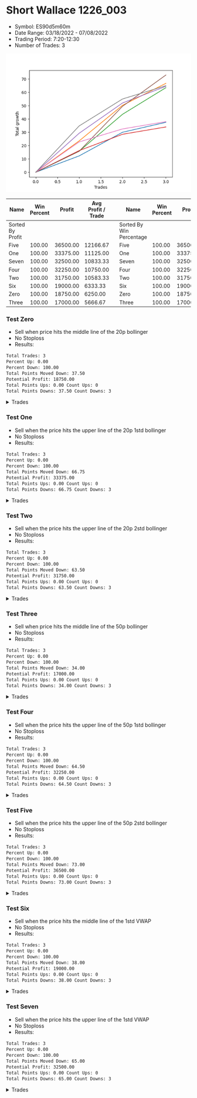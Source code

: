 # Short Wallace 1226_003 
- Symbol: ES90d5m60m
- Date Range: 03/18/2022 - 07/08/2022
- Trading Period: 7:20-12:30
- Number of Trades: 3

![Plot](ShortWallace1226_003ES90d5m60m.png)

| Name | Win Percent | Profit | Avg Profit / Trade |     | Name | Win Percent | Profit | Avg Profit / Trade |
| ---- | ----------- | ------ | ------------------ | --- | ---- | ----------- | ------ | ------------------ |
| Sorted By <br> Profit | | | | | Sorted By <br> Win Percentage ||||
| Five | 100.00 | 36500.00 | 12166.67 |     | Five | 100.00 | 36500.00 | 12166.67 |
| One | 100.00 | 33375.00 | 11125.00 |     | One | 100.00 | 33375.00 | 11125.00 |
| Seven | 100.00 | 32500.00 | 10833.33 |     | Seven | 100.00 | 32500.00 | 10833.33 |
| Four | 100.00 | 32250.00 | 10750.00 |     | Four | 100.00 | 32250.00 | 10750.00 |
| Two | 100.00 | 31750.00 | 10583.33 |     | Two | 100.00 | 31750.00 | 10583.33 |
| Six | 100.00 | 19000.00 | 6333.33 |     | Six | 100.00 | 19000.00 | 6333.33 |
| Zero | 100.00 | 18750.00 | 6250.00 |     | Zero | 100.00 | 18750.00 | 6250.00 |
| Three | 100.00 | 17000.00 | 5666.67 |     | Three | 100.00 | 17000.00 | 5666.67 |

### Test Zero
* Sell when price hits the middle line of the 20p bollinger
* No Stoploss
* Results:
```
Total Trades: 3
Percent Up: 0.00
Percent Down: 100.00
Total Points Moved Down: 37.50
Potential Profit: 18750.00
Total Points Ups: 0.00 Count Ups: 0
Total Points Downs: 37.50 Count Downs: 3
```

<details><summary>Trades</summary>

<code>In: 2022-05-19 12:10:00		Out: 2022-05-19 12:18:20		Total Position Time: 08:20		Total Move Down: 12.25		Total to Date: 12.25</code> <br />
<code>In: 2022-06-14 10:25:00		Out: 2022-06-14 10:34:00		Total Position Time: 09:00		Total Move Down: 17.75		Total to Date: 30.00</code> <br />
<code>In: 2022-06-14 10:30:00		Out: 2022-06-14 10:34:00		Total Position Time: 04:00		Total Move Down: 7.50		Total to Date: 37.50</code> <br />


</details>

### Test One
* Sell when the price hits the upper line of the 20p 1std bollinger
* No Stoploss
* Results:
```
Total Trades: 3
Percent Up: 0.00
Percent Down: 100.00
Total Points Moved Down: 66.75
Potential Profit: 33375.00
Total Points Ups: 0.00 Count Ups: 0
Total Points Downs: 66.75 Count Downs: 3
```

<details><summary>Trades</summary>

<code>In: 2022-05-19 12:10:00		Out: 2022-05-19 12:24:50		Total Position Time: 14:50		Total Move Down: 23.50		Total to Date: 23.50</code> <br />
<code>In: 2022-06-14 10:25:00		Out: 2022-06-14 10:40:05		Total Position Time: 15:05		Total Move Down: 26.75		Total to Date: 50.25</code> <br />
<code>In: 2022-06-14 10:30:00		Out: 2022-06-14 10:40:05		Total Position Time: 10:05		Total Move Down: 16.50		Total to Date: 66.75</code> <br />


</details>

### Test Two
* Sell when the price hits the upper line of the 20p 2std bollinger
* No Stoploss
* Results:
```
Total Trades: 3
Percent Up: 0.00
Percent Down: 100.00
Total Points Moved Down: 63.50
Potential Profit: 31750.00
Total Points Ups: 0.00 Count Ups: 0
Total Points Downs: 63.50 Count Downs: 3
```

<details><summary>Trades</summary>

<code>In: 2022-05-19 12:10:00		Out: 2022-05-19 12:46:00		Total Position Time: 36:00		Total Move Down: 15.75		Total to Date: 15.75</code> <br />
<code>In: 2022-06-14 10:25:00		Out: 2022-06-14 11:25:55		Total Position Time: 60:55		Total Move Down: 27.75		Total to Date: 43.50</code> <br />
<code>In: 2022-06-14 10:30:00		Out: 2022-06-14 11:30:55		Total Position Time: 60:55		Total Move Down: 20.00		Total to Date: 63.50</code> <br />


</details>

### Test Three
* Sell when price hits the middle line of the 50p bollinger
* No Stoploss
* Results:
```
Total Trades: 3
Percent Up: 0.00
Percent Down: 100.00
Total Points Moved Down: 34.00
Potential Profit: 17000.00
Total Points Ups: 0.00 Count Ups: 0
Total Points Downs: 34.00 Count Downs: 3
```

<details><summary>Trades</summary>

<code>In: 2022-05-19 12:10:00		Out: 2022-05-19 12:21:15		Total Position Time: 11:15		Total Move Down: 16.25		Total to Date: 16.25</code> <br />
<code>In: 2022-06-14 10:25:00		Out: 2022-06-14 10:29:25		Total Position Time: 04:25		Total Move Down: 12.25		Total to Date: 28.50</code> <br />
<code>In: 2022-06-14 10:30:00		Out: 2022-06-14 10:31:10		Total Position Time: 01:10		Total Move Down: 5.50		Total to Date: 34.00</code> <br />


</details>

### Test Four
* Sell when the price hits the upper line of the 50p 1std bollinger
* No Stoploss
* Results:
```
Total Trades: 3
Percent Up: 0.00
Percent Down: 100.00
Total Points Moved Down: 64.50
Potential Profit: 32250.00
Total Points Ups: 0.00 Count Ups: 0
Total Points Downs: 64.50 Count Downs: 3
```

<details><summary>Trades</summary>

<code>In: 2022-05-19 12:10:00		Out: 2022-05-19 12:30:05		Total Position Time: 20:05		Total Move Down: 29.25		Total to Date: 29.25</code> <br />
<code>In: 2022-06-14 10:25:00		Out: 2022-06-14 10:36:10		Total Position Time: 11:10		Total Move Down: 22.75		Total to Date: 52.00</code> <br />
<code>In: 2022-06-14 10:30:00		Out: 2022-06-14 10:36:10		Total Position Time: 06:10		Total Move Down: 12.50		Total to Date: 64.50</code> <br />


</details>

### Test Five
* Sell when the price hits the upper line of the 50p 2std bollinger
* No Stoploss
* Results:
```
Total Trades: 3
Percent Up: 0.00
Percent Down: 100.00
Total Points Moved Down: 73.00
Potential Profit: 36500.00
Total Points Ups: 0.00 Count Ups: 0
Total Points Downs: 73.00 Count Downs: 3
```

<details><summary>Trades</summary>

<code>In: 2022-05-19 12:10:00		Out: 2022-05-19 12:46:00		Total Position Time: 36:00		Total Move Down: 15.75		Total to Date: 15.75</code> <br />
<code>In: 2022-06-14 10:25:00		Out: 2022-06-14 10:44:05		Total Position Time: 19:05		Total Move Down: 33.75		Total to Date: 49.50</code> <br />
<code>In: 2022-06-14 10:30:00		Out: 2022-06-14 10:44:05		Total Position Time: 14:05		Total Move Down: 23.50		Total to Date: 73.00</code> <br />


</details>

### Test Six
* Sell when the price hits the middle line of the 1std VWAP
* No Stoploss
* Results:
```
Total Trades: 3
Percent Up: 0.00
Percent Down: 100.00
Total Points Moved Down: 38.00
Potential Profit: 19000.00
Total Points Ups: 0.00 Count Ups: 0
Total Points Downs: 38.00 Count Downs: 3
```

<details><summary>Trades</summary>

<code>In: 2022-05-19 12:10:00		Out: 2022-05-19 12:24:45		Total Position Time: 14:45		Total Move Down: 22.75		Total to Date: 22.75</code> <br />
<code>In: 2022-06-14 10:25:00		Out: 2022-06-14 10:26:55		Total Position Time: 01:55		Total Move Down: 9.75		Total to Date: 32.50</code> <br />
<code>In: 2022-06-14 10:30:00		Out: 2022-06-14 10:31:10		Total Position Time: 01:10		Total Move Down: 5.50		Total to Date: 38.00</code> <br />


</details>

### Test Seven
* Sell when the price hits the upper line of the 1std VWAP
* No Stoploss
* Results:
```
Total Trades: 3
Percent Up: 0.00
Percent Down: 100.00
Total Points Moved Down: 65.00
Potential Profit: 32500.00
Total Points Ups: 0.00 Count Ups: 0
Total Points Downs: 65.00 Count Downs: 3
```

<details><summary>Trades</summary>

<code>In: 2022-05-19 12:10:00		Out: 2022-05-19 12:42:25		Total Position Time: 32:25		Total Move Down: 34.75		Total to Date: 34.75</code> <br />
<code>In: 2022-06-14 10:25:00		Out: 2022-06-14 10:34:40		Total Position Time: 09:40		Total Move Down: 20.25		Total to Date: 55.00</code> <br />
<code>In: 2022-06-14 10:30:00		Out: 2022-06-14 10:34:40		Total Position Time: 04:40		Total Move Down: 10.00		Total to Date: 65.00</code> <br />


</details>